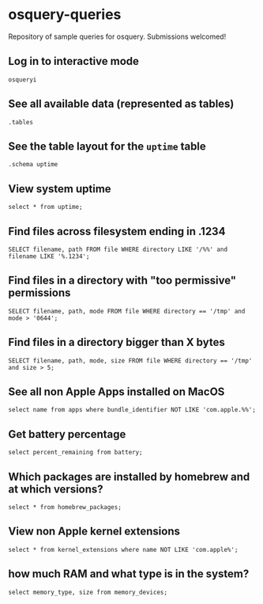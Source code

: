 # osquery-queries
Repository of sample queries for osquery. Submissions welcomed!

## Log in to interactive mode

```
osqueryi
```

## See all available data (represented as tables)

```
.tables
```

## See the table layout for the `uptime` table

```
.schema uptime
```

## View system uptime

```
select * from uptime;
```

## Find files across filesystem ending in .1234

```
SELECT filename, path FROM file WHERE directory LIKE '/%%' and filename LIKE '%.1234';
```

## Find files in a directory with "too permissive" permissions

```
SELECT filename, path, mode FROM file WHERE directory == '/tmp' and mode > '0644';
```

## Find files in a directory bigger than X bytes

```
SELECT filename, path, mode, size FROM file WHERE directory == '/tmp' and size > 5;
```

## See all non Apple Apps installed on MacOS

```
select name from apps where bundle_identifier NOT LIKE 'com.apple.%%';
```

## Get battery percentage

```
select percent_remaining from battery;
```

## Which packages are installed by homebrew and at which versions?

```
select * from homebrew_packages;
```

## View non Apple kernel extensions

```
select * from kernel_extensions where name NOT LIKE 'com.apple%';
```

## how much RAM and what type is in the system?

```
select memory_type, size from memory_devices;
```
